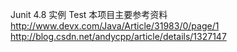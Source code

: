 Junit 4.8 实例 Test
本项目主要参考资料
http://www.devx.com/Java/Article/31983/0/page/1
http://blog.csdn.net/andycpp/article/details/1327147
